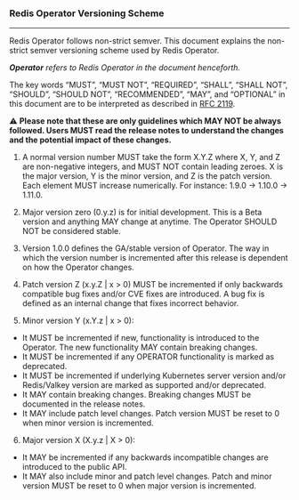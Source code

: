 ### Redis Operator Versioning Scheme
---
Redis Operator follows non-strict semver. This document explains the non-strict semver versioning scheme used by Redis Operator.

_**Operator** refers to *Redis Operator* in the document henceforth._

The key words “MUST”, “MUST NOT”, “REQUIRED”, “SHALL”, “SHALL NOT”, “SHOULD”, “SHOULD NOT”, “RECOMMENDED”, “MAY”, and “OPTIONAL” in 
this document are to be interpreted as described in [RFC 2119](https://tools.ietf.org/html/rfc2119).

:warning: **Please note that these are only guidelines which MAY NOT be always followed. Users MUST read the release notes to understand the changes and the potential impact of these changes.**

1. A normal version number MUST take the form X.Y.Z where X, Y, and Z are non-negative integers, and MUST NOT contain leading zeroes. 
X is the major version, Y is the minor version, and Z is the patch version. Each element MUST increase numerically. For instance: 1.9.0 -> 1.10.0 -> 1.11.0.

2. Major version zero (0.y.z) is for initial development. This is a Beta version and anything MAY change at anytime. The Operator SHOULD NOT be considered stable.

3. Version 1.0.0 defines the GA/stable version of Operator. The way in which the version number is incremented after this release is dependent 
on how the Operator changes.

4. Patch version Z (x.y.Z | x > 0) MUST be incremented if only backwards compatible bug fixes and/or CVE fixes are introduced. 
A bug fix is defined as an internal change that fixes incorrect behavior.

5. Minor version Y (x.Y.z | x > 0): 
- It MUST be incremented if new, functionality is introduced to the Operator. The new functionality MAY contain breaking changes.
- It MUST be incremented if any OPERATOR functionality is marked as deprecated. 
- It MUST be incremented if underlying Kubernetes server version and/or Redis/Valkey version are marked as supported and/or deprecated. 
- It MAY contain breaking changes. Breaking changes MUST be documented in the release notes.
- It MAY include patch level changes. Patch version MUST be reset to 0 when minor version is incremented.

6. Major version X (X.y.z | X > 0):
- It MAY be incremented if any backwards incompatible changes are introduced to the public API. 
- It MAY also include minor and patch level changes. Patch and minor version MUST be reset to 0 when major version is incremented.
